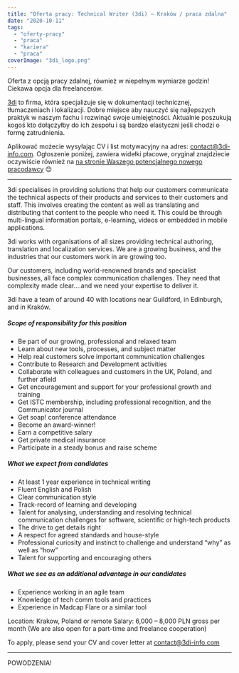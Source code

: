 ```yaml
---
title: "Oferta pracy: Technical Writer (3di) – Kraków / praca zdalna"
date: "2020-10-11"
tags:
  - "oferty-pracy"
  - "praca"
  - "kariera"
  - "praca"
coverImage: "3di_logo.png"
---
```


Oferta z opcją pracy zdalnej, również w niepełnym wymiarze godzin! Ciekawa opcja
dla freelancerów.

[3di](https://3di-info.com/) to firma, która specjalizuje się w dokumentacji
technicznej, tłumaczeniach i lokalizacji. Dobre miejsce aby nauczyć się
najlepszych praktyk w naszym fachu i rozwinąć swoje umiejętności. Aktualnie
poszukują kogoś kto dołączyłby do ich zespołu i są bardzo elastyczni jeśli
chodzi o formę zatrudnienia.

Aplikować możecie wysyłając CV i list motywacyjny na adres:
[contact@3di-info.com](mailto:contact@3di-info.com). Ogłoszenie poniżej, zawiera
widełki płacowe, oryginał znajdziecie oczywiście również na
[na stronie Waszego potencjalnego nowego pracodawcy](https://3di-info.com/technical-writer-krakow/)
😊

---

3di specialises in providing solutions that help our customers communicate the
technical aspects of their products and services to their customers and staff.
This involves creating the content as well as translating and distributing that
content to the people who need it. This could be through multi-lingual
information portals, e-learning, videos or embedded in mobile applications.

3di works with organisations of all sizes providing technical authoring,
translation and localization services. We are a growing business, and the
industries that our customers work in are growing too.

Our customers, including world-renowned brands and specialist businesses, all
face complex communication challenges. They need that complexity made clear….and
we need your expertise to deliver it.

3di have a team of around 40 with locations near Guildford, in Edinburgh, and in
Kraków.

##### Scope of responsibility for this position

- Be part of our growing, professional and relaxed team
- Learn about new tools, processes, and subject matter
- Help real customers solve important communication challenges
- Contribute to Research and Development activities
- Collaborate with colleagues and customers in the UK, Poland, and further
  afield
- Get encouragement and support for your professional growth and training
- Get ISTC membership, including professional recognition, and the Communicator
  journal
- Get soap! conference attendance
- Become an award-winner!
- Earn a competitive salary
- Get private medical insurance
- Participate in a steady bonus and raise scheme

##### What we expect from candidates

- At least 1 year experience in technical writing
- Fluent English and Polish
- Clear communication style
- Track-record of learning and developing
- Talent for analysing, understanding and resolving technical communication
  challenges for software, scientific or high-tech products
- The drive to get details right
- A respect for agreed standards and house-style
- Professional curiosity and instinct to challenge and understand “why” as well
  as “how”
- Talent for supporting and encouraging others

##### What we see as an additional advantage in our candidates

- Experience working in an agile team
- Knowledge of tech comm tools and practices
- Experience in Madcap Flare or a similar tool

Location: Krakow, Poland or remote Salary: 6,000 – 8,000 PLN gross per month (We
are also open for a part-time and freelance cooperation)

To apply, please send your CV and cover letter at
[contact@3di-info.com](mailto:contact@3di-info.com)

---

POWODZENIA!
